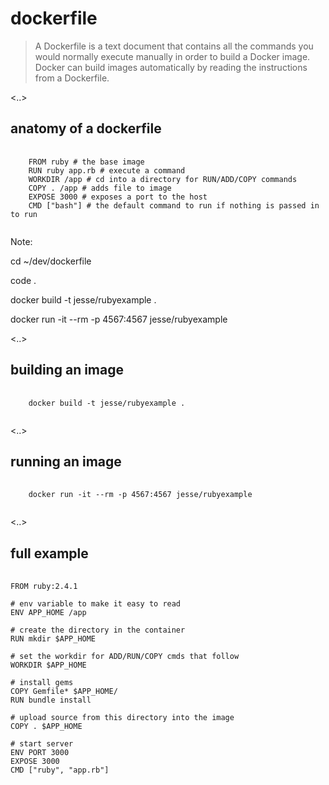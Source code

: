 # dockerfile

>A Dockerfile is a text document that contains all the commands you would normally execute manually in order to build a Docker image. Docker can build images automatically by reading the instructions from a Dockerfile.

<..>

## anatomy of a dockerfile

<pre>
    <code>
    FROM ruby # the base image
    RUN ruby app.rb # execute a command
    WORKDIR /app # cd into a directory for RUN/ADD/COPY commands
    COPY . /app # adds file to image
    EXPOSE 3000 # exposes a port to the host
    CMD ["bash"] # the default command to run if nothing is passed in to run
    </code>
</pre>

Note:

cd ~/dev/dockerfile

code .

docker build -t jesse/rubyexample .

docker run -it --rm -p 4567:4567 jesse/rubyexample

<..>

## building an image

<pre>
    <code>
    docker build -t jesse/rubyexample .
    </code>
</pre>

<..>

## running an image

<pre>
    <code>
    docker run -it --rm -p 4567:4567 jesse/rubyexample
    </code>
</pre>

<..>

## full example

<pre>
    <code>
FROM ruby:2.4.1

# env variable to make it easy to read
ENV APP_HOME /app

# create the directory in the container
RUN mkdir $APP_HOME

# set the workdir for ADD/RUN/COPY cmds that follow
WORKDIR $APP_HOME

# install gems
COPY Gemfile* $APP_HOME/
RUN bundle install

# upload source from this directory into the image
COPY . $APP_HOME

# start server
ENV PORT 3000
EXPOSE 3000
CMD ["ruby", "app.rb"]
    </code>
</pre>
